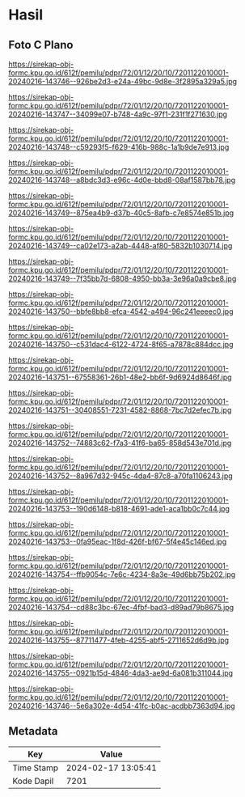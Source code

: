 # Hasil

## Foto C Plano

https://sirekap-obj-formc.kpu.go.id/612f/pemilu/pdpr/72/01/12/20/10/7201122010001-20240216-143746--926be2d3-e24a-49bc-9d8e-3f2895a329a5.jpg

https://sirekap-obj-formc.kpu.go.id/612f/pemilu/pdpr/72/01/12/20/10/7201122010001-20240216-143747--34099e07-b748-4a9c-97f1-231f1f271630.jpg

https://sirekap-obj-formc.kpu.go.id/612f/pemilu/pdpr/72/01/12/20/10/7201122010001-20240216-143748--c59293f5-f629-416b-988c-1a1b9de7e913.jpg

https://sirekap-obj-formc.kpu.go.id/612f/pemilu/pdpr/72/01/12/20/10/7201122010001-20240216-143748--a8bdc3d3-e96c-4d0e-bbd8-08af1587bb78.jpg

https://sirekap-obj-formc.kpu.go.id/612f/pemilu/pdpr/72/01/12/20/10/7201122010001-20240216-143749--875ea4b9-d37b-40c5-8afb-c7e8574e851b.jpg

https://sirekap-obj-formc.kpu.go.id/612f/pemilu/pdpr/72/01/12/20/10/7201122010001-20240216-143749--ca02e173-a2ab-4448-af80-5832b1030714.jpg

https://sirekap-obj-formc.kpu.go.id/612f/pemilu/pdpr/72/01/12/20/10/7201122010001-20240216-143749--7f35bb7d-6808-4950-bb3a-3e96a0a9cbe8.jpg

https://sirekap-obj-formc.kpu.go.id/612f/pemilu/pdpr/72/01/12/20/10/7201122010001-20240216-143750--bbfe8bb8-efca-4542-a494-96c241eeeec0.jpg

https://sirekap-obj-formc.kpu.go.id/612f/pemilu/pdpr/72/01/12/20/10/7201122010001-20240216-143750--c531dac4-6122-4724-8f65-a7878c884dcc.jpg

https://sirekap-obj-formc.kpu.go.id/612f/pemilu/pdpr/72/01/12/20/10/7201122010001-20240216-143751--67558361-26b1-48e2-bb6f-9d6924d8646f.jpg

https://sirekap-obj-formc.kpu.go.id/612f/pemilu/pdpr/72/01/12/20/10/7201122010001-20240216-143751--30408551-7231-4582-8868-7bc7d2efec7b.jpg

https://sirekap-obj-formc.kpu.go.id/612f/pemilu/pdpr/72/01/12/20/10/7201122010001-20240216-143752--74883c62-f7a3-41f6-ba65-858d543e701d.jpg

https://sirekap-obj-formc.kpu.go.id/612f/pemilu/pdpr/72/01/12/20/10/7201122010001-20240216-143752--8a967d32-945c-4da4-87c8-a70fa1106243.jpg

https://sirekap-obj-formc.kpu.go.id/612f/pemilu/pdpr/72/01/12/20/10/7201122010001-20240216-143753--190d6148-b818-4691-ade1-aca1bb0c7c44.jpg

https://sirekap-obj-formc.kpu.go.id/612f/pemilu/pdpr/72/01/12/20/10/7201122010001-20240216-143753--0fa95eac-1f8d-426f-bf67-5f4e45c146ed.jpg

https://sirekap-obj-formc.kpu.go.id/612f/pemilu/pdpr/72/01/12/20/10/7201122010001-20240216-143754--ffb9054c-7e6c-4234-8a3e-49d6bb75b202.jpg

https://sirekap-obj-formc.kpu.go.id/612f/pemilu/pdpr/72/01/12/20/10/7201122010001-20240216-143754--cd88c3bc-67ec-4fbf-bad3-d89ad79b8675.jpg

https://sirekap-obj-formc.kpu.go.id/612f/pemilu/pdpr/72/01/12/20/10/7201122010001-20240216-143755--87711477-4feb-4255-abf5-2711652d6d9b.jpg

https://sirekap-obj-formc.kpu.go.id/612f/pemilu/pdpr/72/01/12/20/10/7201122010001-20240216-143755--0921b15d-4846-4da3-ae9d-6a081b311044.jpg

https://sirekap-obj-formc.kpu.go.id/612f/pemilu/pdpr/72/01/12/20/10/7201122010001-20240216-143746--5e6a302e-4d54-41fc-b0ac-acdbb7363d94.jpg


## Metadata

| Key        | Value               |
| ---------- | ------------------- |
| Time Stamp | 2024-02-17 13:05:41 |
| Kode Dapil | 7201                |



